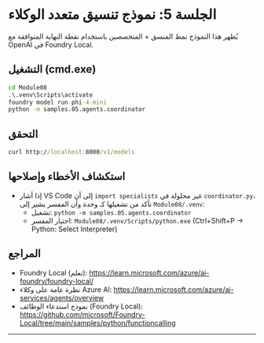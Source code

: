 <!--
CO_OP_TRANSLATOR_METADATA:
{
  "original_hash": "4f786f5ea706270620f8e5dfb088e0c0",
  "translation_date": "2025-09-22T14:25:46+00:00",
  "source_file": "Module08/samples/05/README.md",
  "language_code": "ar"
}
-->
# الجلسة 5: نموذج تنسيق متعدد الوكلاء

يُظهر هذا النموذج نمط المنسق + المتخصصين باستخدام نقطة النهاية المتوافقة مع OpenAI في Foundry Local.

## التشغيل (cmd.exe)
```cmd
cd Module08
.\.venv\Scripts\activate
foundry model run phi-4-mini
python -m samples.05.agents.coordinator
```

## التحقق
```cmd
curl http://localhost:8000/v1/models
```

## استكشاف الأخطاء وإصلاحها
- إذا أشار VS Code إلى أن `import specialists` غير محلولة في `coordinator.py`، تأكد من تشغيلها كـ وحدة وأن المفسر يشير إلى `Module08/.venv`:
	- تشغيل: `python -m samples.05.agents.coordinator`
	- اختيار المفسر: `Module08/.venv/Scripts/python.exe` (Ctrl+Shift+P → Python: Select Interpreter)

## المراجع
- Foundry Local (تعلم): https://learn.microsoft.com/azure/ai-foundry/foundry-local/
- نظرة عامة على وكلاء Azure AI: https://learn.microsoft.com/azure/ai-services/agents/overview
- نموذج استدعاء الوظائف (Foundry Local): https://github.com/microsoft/Foundry-Local/tree/main/samples/python/functioncalling

---

